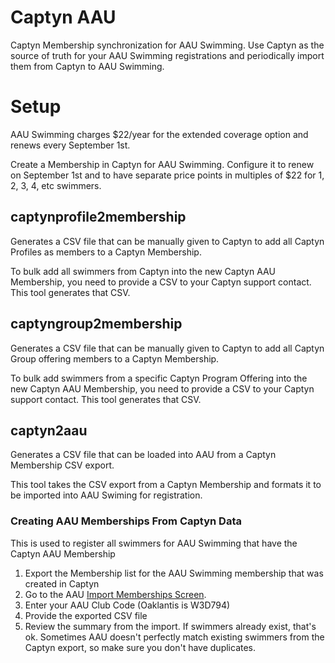 # Captyn AAU
Captyn Membership synchronization for AAU Swimming. Use Captyn as the source of truth for your AAU Swimming registrations and periodically import them from Captyn to AAU Swimming.

# Setup
AAU Swimming charges $22/year for the extended coverage option and renews every September 1st.

Create a Membership in Captyn for AAU Swimming. Configure it to renew on September 1st and to have separate price points in multiples of $22 for 1, 2, 3, 4, etc swimmers.

## captynprofile2membership
Generates a CSV file that can be manually given to Captyn to add all Captyn Profiles as members to a Captyn Membership.

To bulk add all swimmers from Captyn into the new Captyn AAU Membership, you need to provide a CSV to your Captyn support contact. This tool generates that CSV.

## captyngroup2membership
Generates a CSV file that can be manually given to Captyn to add all Captyn Group offering members to a Captyn Membership.

To bulk add swimmers from a specific Captyn Program Offering into the new Captyn AAU Membership, you need to provide a CSV to your Captyn support contact. This tool generates that CSV.

## captyn2aau
Generates a CSV file that can be loaded into AAU from a Captyn Membership CSV export.

This tool takes the CSV export from a Captyn Membership and formats it to be imported into AAU Swiming for registration.

### Creating AAU Memberships From Captyn Data
This is used to register all swimmers for AAU Swimming that have the Captyn AAU Membership 

1. Export the Membership list for the AAU Swimming membership that was created in Captyn
2. Go to the AAU [Import Memberships Screen](https://play.aausports.org/joinaau/importathletememberships.aspx).
3. Enter your AAU Club Code (Oaklantis is W3D794)
4. Provide the exported CSV file
5. Review the summary from the import. If swimmers already exist, that's ok. Sometimes AAU doesn't perfectly match existing swimmers from the Captyn export, so make sure you don't have duplicates.
